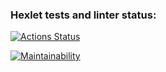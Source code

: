 ### Hexlet tests and linter status:
[![Actions Status](https://github.com/sergey-royt/python-project-49/workflows/hexlet-check/badge.svg)](https://github.com/sergey-royt/python-project-49/actions)

[![Maintainability](https://api.codeclimate.com/v1/badges/da8be663422fc96a61ea/maintainability)](https://codeclimate.com/github/sergey-royt/python-project-49/maintainability)
